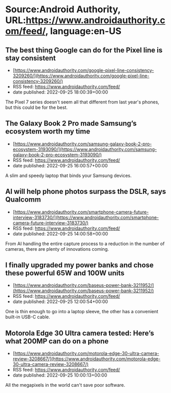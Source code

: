 # Source:Android Authority, URL:https://www.androidauthority.com/feed/, language:en-US

## The best thing Google can do for the Pixel line is stay consistent
 - [https://www.androidauthority.com/google-pixel-line-consistency-3209260/](https://www.androidauthority.com/google-pixel-line-consistency-3209260/)
 - RSS feed: https://www.androidauthority.com/feed/
 - date published: 2022-09-25 18:00:39+00:00

The Pixel 7 series doesn't seem all that different from last year's phones, but this could be for the best.

## The Galaxy Book 2 Pro made Samsung’s ecosystem worth my time
 - [https://www.androidauthority.com/samsung-galaxy-book-2-pro-ecosystem-3193090/](https://www.androidauthority.com/samsung-galaxy-book-2-pro-ecosystem-3193090/)
 - RSS feed: https://www.androidauthority.com/feed/
 - date published: 2022-09-25 16:00:57+00:00

A slim and speedy laptop that binds your Samsung devices.

## AI will help phone photos surpass the DSLR, says Qualcomm
 - [https://www.androidauthority.com/smartphone-camera-future-interview-3183730/](https://www.androidauthority.com/smartphone-camera-future-interview-3183730/)
 - RSS feed: https://www.androidauthority.com/feed/
 - date published: 2022-09-25 14:00:58+00:00

From AI handling the entire capture process to a reduction in the number of cameras, there are plenty of innovations coming.

## I finally upgraded my power banks and chose these powerful 65W and 100W units
 - [https://www.androidauthority.com/baseus-power-bank-3211952/](https://www.androidauthority.com/baseus-power-bank-3211952/)
 - RSS feed: https://www.androidauthority.com/feed/
 - date published: 2022-09-25 12:00:54+00:00

One is thin enough to go into a laptop sleeve, the other has a convenient built-in USB-C cable.

## Motorola Edge 30 Ultra camera tested: Here’s what 200MP can do on a phone
 - [https://www.androidauthority.com/motorola-edge-30-ultra-camera-review-3208667/](https://www.androidauthority.com/motorola-edge-30-ultra-camera-review-3208667/)
 - RSS feed: https://www.androidauthority.com/feed/
 - date published: 2022-09-25 10:00:13+00:00

All the megapixels in the world can't save poor software.

